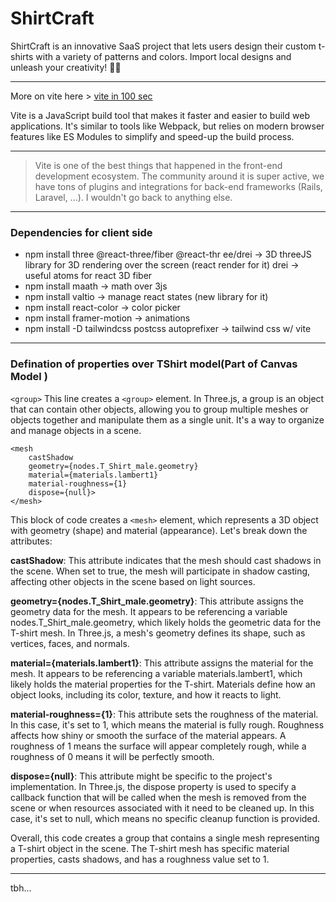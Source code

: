 # ShirtCraft
ShirtCraft  is an innovative SaaS project that lets users design their custom t-shirts with a variety of patterns and colors. Import local designs and unleash your creativity! 🎨👕
<hr>

More on vite here > [vite in 100 sec](https://www.youtube.com/watch?v=KCrXgy8qtjM)

Vite is a JavaScript build tool that makes it faster and easier to build web applications. It's similar to tools like Webpack, but relies on modern browser features like ES Modules to simplify and speed-up the build process. 
<hr>

> Vite is one of the best things that happened in the front-end development ecosystem. The community around it is super active, we have tons of plugins and integrations for back-end frameworks (Rails, Laravel, ...). I wouldn't go back to anything else.

<hr>

### Dependencies for client side
- npm install three @react-three/fiber @react-thr
ee/drei -> 3D threeJS library for 3D rendering over the screen (react render for it) drei -> useful atoms for react 3D fiber
- npm install maath -> math over 3js
- npm install valtio -> manage react states (new library for it)
- npm install react-color -> color picker
- npm install framer-motion -> animations
- npm install -D tailwindcss postcss autoprefixer -> tailwind css w/ vite
<hr> 

### Defination of properties over TShirt model(Part of Canvas Model ) 

`<group>`
This line creates a `<group>` element. In Three.js, a group is an object that can contain other objects, allowing you to group multiple meshes or objects together and manipulate them as a single unit. It's a way to organize and manage objects in a scene.

```
<mesh
    castShadow
    geometry={nodes.T_Shirt_male.geometry}
    material={materials.lambert1}
    material-roughness={1}
    dispose={null}>
</mesh>
```

This block of code creates a `<mesh>` element, which represents a 3D object with geometry (shape) and material (appearance). Let's break down the attributes:

**castShadow**: This attribute indicates that the mesh should cast shadows in the scene. When set to true, the mesh will participate in shadow casting, affecting other objects in the scene based on light sources.

**geometry={nodes.T_Shirt_male.geometry}**: This attribute assigns the geometry data for the mesh. It appears to be referencing a variable nodes.T_Shirt_male.geometry, which likely holds the geometric data for the T-shirt mesh. In Three.js, a mesh's geometry defines its shape, such as vertices, faces, and normals.

**material={materials.lambert1}**: This attribute assigns the material for the mesh. It appears to be referencing a variable materials.lambert1, which likely holds the material properties for the T-shirt. Materials define how an object looks, including its color, texture, and how it reacts to light.

**material-roughness={1}**: This attribute sets the roughness of the material. In this case, it's set to 1, which means the material is fully rough. Roughness affects how shiny or smooth the surface of the material appears. A roughness of 1 means the surface will appear completely rough, while a roughness of 0 means it will be perfectly smooth.

**dispose={null}**: This attribute might be specific to the project's implementation. In Three.js, the dispose property is used to specify a callback function that will be called when the mesh is removed from the scene or when resources associated with it need to be cleaned up. In this case, it's set to null, which means no specific cleanup function is provided.

Overall, this code creates a group that contains a single mesh representing a T-shirt object in the scene. The T-shirt mesh has specific material properties, casts shadows, and has a roughness value set to 1.

<hr> 

tbh...
